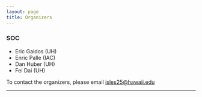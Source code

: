 ```yaml
---
layout: page
title: Organizers
---
```


### SOC

- Eric Gaidos (UH)
- Enric Palle (IAC)
- Dan Huber (UH)
- Fei Dai (UH)

To contact the organizers, please email <a href="mailto:isles25@hawaii.edu">isles25@hawaii.edu</a>

  
----

